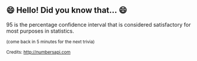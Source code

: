 ## :smile: Hello! Did you know that... :smile:
95 is the percentage confidence interval that is considered satisfactory for most purposes in statistics.

<sup>(come back in 5 minutes for the next trivia)</sup>


<sup>Credits: http://numbersapi.com</sup>

